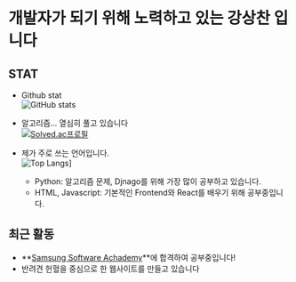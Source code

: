 # 개발자가 되기 위해 노력하고 있는 **강상찬** 입니다
## STAT
- Github stat  
![GitHub stats](https://github-readme-stats.vercel.app/api?username=tkdcks7&show_icons=true&theme=radical)


- 알고리즘... 열심히 풀고 있습니다  
[![Solved.ac프로필](http://mazassumnida.wtf/api/generate_badge?boj=phoenicia)](https://solved.ac/phoenicia)


- 제가 주로 쓰는 언어입니다.  
![Top Langs](https://github-readme-stats.vercel.app/api/top-langs/?username=tkdcks7)]
  - Python: 알고리즘 문제, Djnago를 위해 가장 많이 공부하고 있습니다.
  - HTML, Javascript: 기본적인 Frontend와 React를 배우기 위해 공부중입니다.


## 최근 활동
- **[Samsung Software Achademy](https://www.ssafy.com/ksp/jsp/swp/swpMain.jsp)**에 합격하여 공부중입니다!
- 반려견 헌혈을 중심으로 한 웹사이트를 만들고 있습니다
